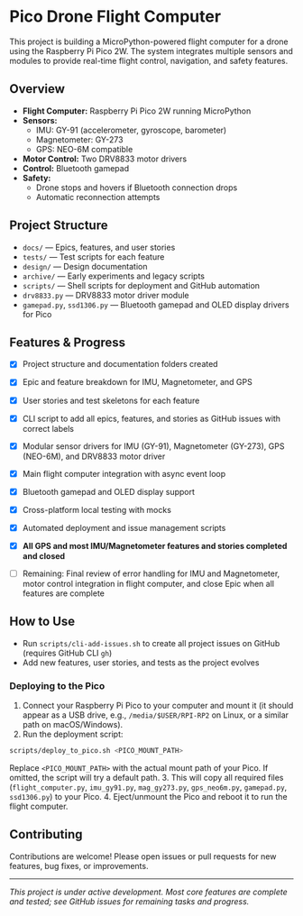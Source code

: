 # Pico Drone Flight Computer

This project is building a MicroPython-powered flight computer for a drone using the Raspberry Pi Pico 2W. The system integrates multiple sensors and modules to provide real-time flight control, navigation, and safety features.

## Overview

- **Flight Computer:** Raspberry Pi Pico 2W running MicroPython
- **Sensors:**
  - IMU: GY-91 (accelerometer, gyroscope, barometer)
  - Magnetometer: GY-273
  - GPS: NEO-6M compatible
- **Motor Control:** Two DRV8833 motor drivers
- **Control:** Bluetooth gamepad
- **Safety:**
  - Drone stops and hovers if Bluetooth connection drops
  - Automatic reconnection attempts



## Project Structure

- `docs/` — Epics, features, and user stories
- `tests/` — Test scripts for each feature
- `design/` — Design documentation
- `archive/` — Early experiments and legacy scripts
- `scripts/` — Shell scripts for deployment and GitHub automation
- `drv8833.py` — DRV8833 motor driver module
- `gamepad.py`, `ssd1306.py` — Bluetooth gamepad and OLED display drivers for Pico



## Features & Progress

- [x] Project structure and documentation folders created
- [x] Epic and feature breakdown for IMU, Magnetometer, and GPS
- [x] User stories and test skeletons for each feature
- [x] CLI script to add all epics, features, and stories as GitHub issues with correct labels
- [x] Modular sensor drivers for IMU (GY-91), Magnetometer (GY-273), GPS (NEO-6M), and DRV8833 motor driver
- [x] Main flight computer integration with async event loop
- [x] Bluetooth gamepad and OLED display support
- [x] Cross-platform local testing with mocks
- [x] Automated deployment and issue management scripts
- [x] **All GPS and most IMU/Magnetometer features and stories completed and closed**
- [ ] Remaining: Final review of error handling for IMU and Magnetometer, motor control integration in flight computer, and close Epic when all features are complete



## How to Use

- Run `scripts/cli-add-issues.sh` to create all project issues on GitHub (requires GitHub CLI `gh`)
- Add new features, user stories, and tests as the project evolves

### Deploying to the Pico

1. Connect your Raspberry Pi Pico to your computer and mount it (it should appear as a USB drive, e.g., `/media/$USER/RPI-RP2` on Linux, or a similar path on macOS/Windows).
2. Run the deployment script:

  ```sh
  scripts/deploy_to_pico.sh <PICO_MOUNT_PATH>
  ```
  Replace `<PICO_MOUNT_PATH>` with the actual mount path of your Pico. If omitted, the script will try a default path.
3. This will copy all required files (`flight_computer.py`, `imu_gy91.py`, `mag_gy273.py`, `gps_neo6m.py`, `gamepad.py`, `ssd1306.py`) to your Pico.
4. Eject/unmount the Pico and reboot it to run the flight computer.


## Contributing

Contributions are welcome! Please open issues or pull requests for new features, bug fixes, or improvements.


---

*This project is under active development. Most core features are complete and tested; see GitHub issues for remaining tasks and progress.*
